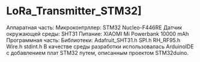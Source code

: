 # LoRa_Transmitter_STM32]
Аппаратная часть:
  Микроконтрллер: STM32 Nucleo-F446RE
  Датчик окружающей среды: SHT31
  Питание: XIAOMI Mi Powerbank 10000 mAh
Программная часть:
  Библиотеки:
    Adafruit_SHT31.h
    SPI.h
    RH_RF95.h
    Wire.h
    stdint.h
 В качестве среды разработки использовалась ArduinoIDE с добавлением плат STM32 путем, описанным проектом STM32duino.
